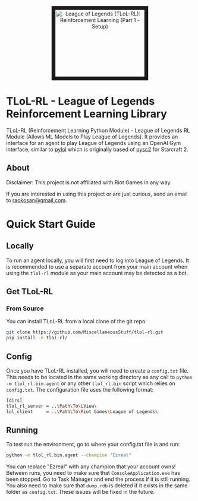 <div align="center">
    <a href="https://www.youtube.com/watch?v=xtlteIFVrR8"
       target="_blank">
       <img src="http://img.youtube.com/vi/xtlteIFVrR8/0.jpg"
            alt="League of Legends (TLoL-RL): Reinforcement Learning (Part 1 - Setup)"
            width="240" height="180" border="10" />
    </a>
</div>

# TLoL-RL - League of Legends Reinforcement Learning Library

TLoL-RL (Reinforcement Learning Python Module) - League of Legends RL Module (Allows ML Models to Play League of Legends). It provides an interface for an agent to play
League of Legends using an OpenAI Gym interface, similar to [pylol](https://github.com/MiscellaneousStuff/pylol) which is originally based of [pysc2](https://github.com/deepmind/pysc2) for Starcraft 2.

## About

Disclaimer: This project is not affiliated with Riot Games in any way.

If you are interested in using this project or are just curious, send an email to
[raokosan@gmail.com](mailto:raokosan@gmail.com).

# Quick Start Guide

## Locally

To run an agent locally, you will first need to log into League of Legends.
It is recommended to use a separate account from your main account when using
the `tlol-rl` module as your main account may be detected as a bot.

## Get TLoL-RL

### From Source

You can install TLoL-RL from a local clone of the git repo:

```bash
git clone https://github.com/MiscellaneousStuff/tlol-rl.git
pip install -e tlol-rl/
```

## Config

Once you have TLoL-RL installed, you will need to create a `config.txt` file.
This needs to be located in the same working directory as any call to
`python -m tlol_rl.bin.agent` or any other `tlol_rl.bin` script which relies
on `config.txt`. The configuration file uses the following format:

```bash
[dirs]
tlol_rl_server = ..\Path\To\LView\
lol_client     = ..\Path\To\Riot Games\League of Legends\
```

## Running

To test run the environment, go to where your config.txt file is and 
run:

```bash
python -m tlol_rl.bin.agent --champion "Ezreal"
```

You can replace "Ezreal" with any champion that your account owns!
Between runs, you need to make sure that `ConsoleApplication.exe`
has been stopped. Go to Task Manager and end the process if it
is still running. You also need to make sure that `dump.rdb` is
deleted if it exists in the same folder as `config.txt`. These
issues will be fixed in the future.